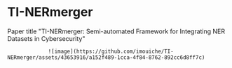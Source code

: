 # TI-NERmerger
Paper title "TI-NERmerger: Semi-automated Framework for Integrating NER Datasets in Cybersecurity"

                 ![image](https://github.com/imouiche/TI-NERmerger/assets/43653916/a152f489-1cca-4f84-8762-892cc6d8ff7c)
